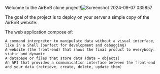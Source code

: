 Welcome to the AirBnB clone project!![Screenshot 2024-09-07 035857](https://github.com/user-attachments/assets/240e61b2-454b-4e7f-bfa8-d3d71132dac8)


The goal of the project is to deploy on your server a simple copy of the AirBnB website.

The  web application compose of:

    A command interpreter to manipulate data without a visual interface, like in a Shell (perfect for development and debugging)
    A website (the front-end) that shows the final product to everybody: static and dynamic
    A database or files that store data (data = objects)
    An API that provides a communication interface between the front-end and your data (retrieve, create, delete, update them)

